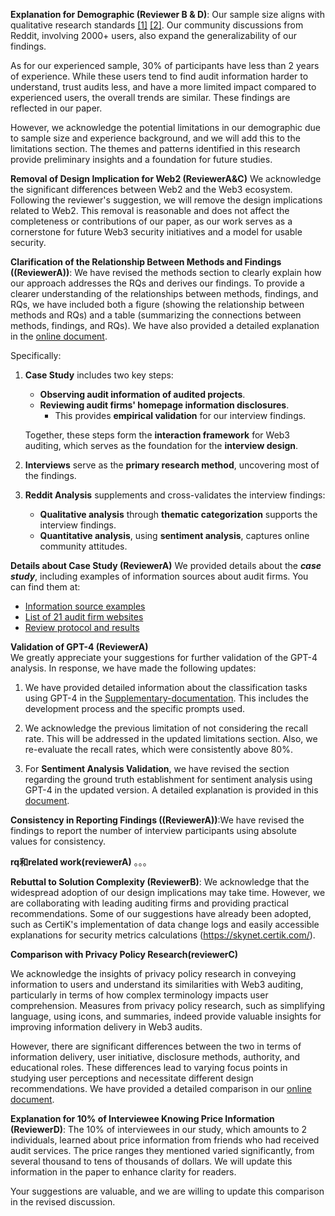 **Explanation for Demographic (Reviewer B & D)**:
Our sample size aligns with qualitative research standards [[1]](https://ieeexplore.ieee.org/document/10335652) [[2]](https://ieeexplore.ieee.org/document/10179339). Our community discussions from Reddit, involving 2000+ users, also expand the generalizability of our findings.

As for our experienced sample, 30% of participants have less than 2 years of experience. While these users tend to find audit information harder to understand, trust audits less, and have a more limited impact compared to experienced users, the overall trends are similar. These findings are reflected in our paper.

However, we acknowledge the potential limitations in our demographic due to sample size and experience background, and we will add this to the limitations section. The themes and patterns identified in this research provide preliminary insights and a foundation for future studies.


**Removal of Design Implication for Web2 (ReviewerA&C)**
We acknowledge the significant differences between Web2 and the Web3 ecosystem. Following the reviewer's suggestion, we will remove the design implications related to Web2. This removal is reasonable and does not affect the completeness or contributions of our paper, as our work serves as a cornerstone for future Web3 security initiatives and a model for usable security.





**Clarification of the Relationship Between Methods and Findings ((ReviewerA))**:
We have revised the methods section to clearly explain how our approach addresses the RQs and derives our findings. To provide a clearer understanding of the relationships between methods, findings, and RQs, we have included both a figure (showing the relationship between methods and RQs) and a table (summarizing the connections between methods, findings, and RQs). We have also provided a detailed explanation in the [online document](https://github.com/Anonymousauthor2024/Supplementary-documentation/blob/main/Research%20Method%2C%20Research%20Questions%2C%20and%20Findings%20Relationship.md).

Specifically:
1. **Case Study** includes two key steps:  
   - **Observing audit information of audited projects**.
   - **Reviewing audit firms' homepage information disclosures**.
     - This provides **empirical validation** for our interview findings.

   Together, these steps form the **interaction framework** for Web3 auditing, which serves as the foundation for the **interview design**.

2. **Interviews** serve as the **primary research method**, uncovering most of the findings.

3. **Reddit Analysis** supplements and cross-validates the interview findings:  
   - **Qualitative analysis** through **thematic categorization** supports the interview findings.
   - **Quantitative analysis**, using **sentiment analysis**, captures online community attitudes.


**Details about Case Study (ReviewerA)**
We provided details about the ***case study***, including examples of information sources about audit firms. You can find them at:
- [Information source examples](https://github.com/Anonymousauthor2024/Supplementary-documentation/blob/main/Case%20Study%3A%20Information%20Sources%20and%20Sample.md)
- [List of 21 audit firm websites](https://github.com/Anonymousauthor2024/Supplementary-documentation/blob/main/Case%20Study%3A%20List%20of%2021%20audit%20firm%20websites.csv)
- [Review protocol and results](https://github.com/Anonymousauthor2024/Supplementary-documentation/blob/main/Case%20Study:%20Web3%20Auditing%20Website%20Review.md)


**Validation of GPT-4 (ReviewerA)**  
We greatly appreciate your suggestions for further validation of the GPT-4 analysis. In response, we have made the following updates:

1. We have provided detailed information about the classification tasks using GPT-4 in the [Supplementary-documentation](https://github.com/Anonymousauthor2024/Supplementary-documentation/blob/main/Reddit%20Study%3A%20Classification%20Tasks%20Using%20GPT-4.md). This includes the development process and the specific prompts used.

2. We acknowledge the previous limitation of not considering the recall rate. This will be addressed in the updated limitations section. Also, we re-evaluate the recall rates, which were consistently above 80%.

3. For **Sentiment Analysis Validation**, we have revised the section regarding the ground truth establishment for sentiment analysis using GPT-4 in the updated version. A detailed explanation is provided in this [document](https://github.com/Anonymousauthor2024/Supplementary-documentation/tree/main).



**Consistency in Reporting Findings ((ReviewerA))**:We have revised the findings to report the number of interview participants using absolute values for consistency.



**rq和related work(reviewerA)**
。。。


**Rebuttal to Solution Complexity (ReviewerB)**:
We acknowledge that the widespread adoption of our design implications may take time. However, we are collaborating with leading auditing firms and providing practical recommendations. Some of our suggestions have already been adopted, such as CertiK's implementation of data change logs and easily accessible explanations for security metrics calculations (https://skynet.certik.com/).

**Comparison with Privacy Policy Research(reviewerC)**

We acknowledge the insights of privacy policy research in conveying information to users and understand its similarities with Web3 auditing, particularly in terms of how complex terminology impacts user comprehension. Measures from privacy policy research, such as simplifying language, using icons, and summaries, indeed provide valuable insights for improving information delivery in Web3 audits.

However, there are significant differences between the two in terms of information delivery, user initiative, disclosure methods, authority, and educational roles. These differences lead to varying focus points in studying user perceptions and necessitate different design recommendations. We have provided a detailed comparison in our [online document](https://github.com/Anonymousauthor2024/Supplementary-documentation/blob/main/Discussion%3A%20Comparison%20with%20Privacy%20Policy%20Research.md). 

**Explanation for 10% of Interviewee Knowing Price Information (ReviewerD)**:
The 10% of interviewees in our study, which amounts to 2 individuals, learned about price information from friends who had received audit services. The price ranges they mentioned varied significantly, from several thousand to tens of thousands of dollars. We will update this information in the paper to enhance clarity for readers.

Your suggestions are valuable, and we are willing to update this comparison in the revised discussion.



